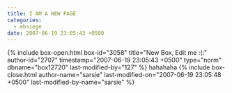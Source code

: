 ```yaml
---
title: I AM A NEW PAGE
categories:
  - ebsiege
date: 2007-06-19 23:05:43 +0500
---
```

{% include box-open.html box-id="3058" title="New Box, Edit me :(:" author-id="2707" timestamp="2007-06-19 23:05:43 +0500" type="norm" dbname="box12720" last-modified-by="127" %}
hahahaha
{% include box-close.html author-name="sarsie" last-modified-on="2007-06-19 23:05:48 +0500" last-modified-by-name="sarsie" %}
